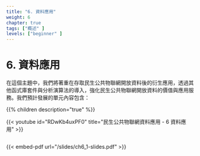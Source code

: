 ```yaml
---
title: "6. 資料應用"
weight: 6
chapter: true
tags: ["概述" ]
levels: ["beginner" ]
---
```


# 6. 資料應用

在這個主題中，我們將著重在存取民生公共物聯網開放資料後的衍生應用，透過其他函式庫套件與分析演算法的導入，強化民生公共物聯網開放資料的價值與應用服務。我們預計發展的單元內容包含：


{{% children description="true" %}}


  {{< youtube id="RDwKb4uxPF0" title="民生公共物聯網資料應用 - 6 資料應用" >}}

##

{{< embed-pdf url="/slides/ch6_1-slides.pdf" >}}

